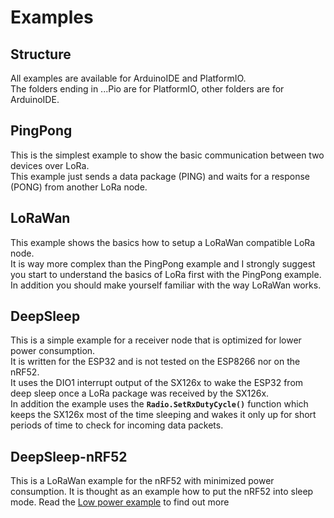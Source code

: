 # Examples

## Structure
All examples are available for ArduinoIDE and PlatformIO.    
The folders ending in ...Pio are for PlatformIO, other folders are for ArduinoIDE.    

## PingPong
This is the simplest example to show the basic communication between two devices over LoRa.    
This example just sends a data package (PING) and waits for a response (PONG) from another LoRa node.

## LoRaWan
This example shows the basics how to setup a LoRaWan compatible LoRa node.    
It is way more complex than the PingPong example and I strongly suggest you start to understand the basics of LoRa first with the PingPong example.    
In addition you should make yourself familiar with the way LoRaWan works.

## DeepSleep
This is a simple example for a receiver node that is optimized for lower power consumption.   
It is written for the ESP32 and is not tested on the ESP8266 nor on the nRF52.    
It uses the DIO1 interrupt output of the SX126x to wake the ESP32 from deep sleep once a LoRa package was received by the SX126x.    
In addition the example uses the **`Radio.SetRxDutyCycle()`** function which keeps the SX126x most of the time sleeping and wakes it only up for short periods of time to check for incoming data packets.

## DeepSleep-nRF52
This is a LoRaWan example for the nRF52 with minimized power consumption. It is thought as an example how to put the nRF52 into sleep mode. Read the [Low power example](Low_Power_Example.md) to find out more